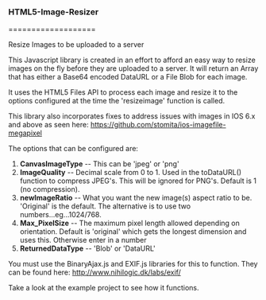 ### HTML5-Image-Resizer
===================

Resize Images to be uploaded to a server

This Javascript library is created in an effort to afford an easy way to resize images on the fly before they are uploaded to a server.  It will return an Array that has either a Base64 encoded DataURL or a File Blob for each image.

It uses the HTML5 Files API to process each image and resize it to the options configured at the time the 'resizeimage' function is called.

This library also incorporates fixes to address issues with images in IOS 6.x and above as seen here:  https://github.com/stomita/ios-imagefile-megapixel

The options that can be configured are:

1. **CanvasImageType** -- This can be 'jpeg' or 'png'
2. **ImageQuality** -- Decimal scale from 0 to 1.  Used in the toDataURL() function to compress JPEG's.  This will be ignored for PNG's.  Default is 1 (no compression).
3. **newImageRatio** -- What you want the new image(s) aspect ratio to be.  'Original' is the default. The alternative is to use two numbers...eg...1024/768.  
4. **Max_PixelSize** -- The maximum pixel length allowed depending on orientation. Default is 'original' which gets the longest dimension and uses this.  Otherwise enter in a number
5. **ReturnedDataType**   -- 'Blob' or 'DataURL'



You must use the BinaryAjax.js  and EXIF.js libraries for this to function.  They can be found here: http://www.nihilogic.dk/labs/exif/

Take a look at the example project to see how it functions.

